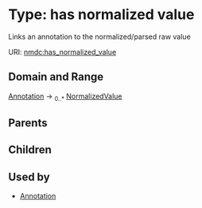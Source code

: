 
# Type: has normalized value


Links an annotation to the normalized/parsed raw value

URI: [nmdc:has_normalized_value](https://microbiomedata/meta/has_normalized_value)


## Domain and Range

[Annotation](Annotation.md) ->  <sub>0..*</sub> [NormalizedValue](NormalizedValue.md)

## Parents


## Children


## Used by

 * [Annotation](Annotation.md)
